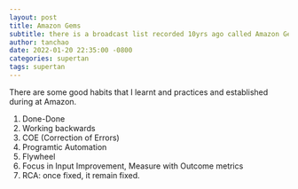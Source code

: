 ```yaml
---
layout: post
title: Amazon Gems
subtitle: there is a broadcast list recorded 10yrs ago called Amazon Gems, they still shine today
author: tanchao
date: 2022-01-20 22:35:00 -0800
categories: supertan
tags: supertan
---
```


There are some good habits that I learnt and practices and established during at Amazon.

1. Done-Done
2. Working backwards
3. COE (Correction of Errors)
4. Programtic Automation
5. Flywheel
6. Focus in Input Improvement, Measure with Outcome metrics
7. RCA: once fixed, it remain fixed.


